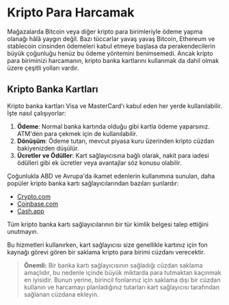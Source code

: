 # Kripto Para Harcamak

Mağazalarda Bitcoin veya diğer kripto para birimleriyle ödeme yapma olanağı hâlâ yaygın değil. Bazı tüccarlar yavaş yavaş Bitcoin, Ethereum ve stablecoin cinsinden ödemeleri kabul etmeye başlasa da perakendecilerin büyük çoğunluğu henüz bu ödeme yöntemini benimsemedi. Ancak kripto para biriminizi harcamanın, kripto banka kartlarını kullanmak da dahil olmak üzere çeşitli yolları vardır.

## Kripto Banka Kartları

Kripto banka kartları Visa ve MasterCard'ı kabul eden her yerde kullanılabilir. İşte nasıl çalışıyorlar:

1. **Ödeme**: Normal banka kartında olduğu gibi kartla ödeme yaparsınız. ATM'den para çekmek için de kullanılabilir.
2. **Dönüşüm**: Ödeme tutarı, mevcut piyasa kuru üzerinden kripto cüzdan bakiyenizden düşülür.
3. **Ücretler ve Ödüller**: Kart sağlayıcısına bağlı olarak, nakit para iadesi ödülleri gibi ek ücretler veya avantajlar söz konusu olabilir.

Çoğunlukla ABD ve Avrupa'da ikamet edenlerin kullanımına sunulan, daha popüler kripto banka kartı sağlayıcılarından bazıları şunlardır:

- [Crypto.com](https://crypto.com/tr/cards.html)
- [Coinbase.com](https://www.coinbase.com/card)
- [Cash.app](https://cash.app)

Tüm kripto banka kartı sağlayıcılarının bir tür kimlik belgesi talep ettiğini unutmayın.

Bu hizmetleri kullanırken, kart sağlayıcısı size genellikle kartınız için fon kaynağı görevi gören bir saklama kripto para birimi cüzdanı verecektir.

> **Önemli:** Bir banka kartı sağlayıcısının sağladığı cüzdan saklama amaçlıdır, bu nedenle içinde büyük miktarda para tutmaktan kaçınmak en iyisidir. Bunun yerine, birincil fonlarınız için saklama dışı bir cüzdan kullanın ve harcamayı planladığınız tutarları kart sağlayıcısı tarafından sağlanan cüzdana ekleyin.